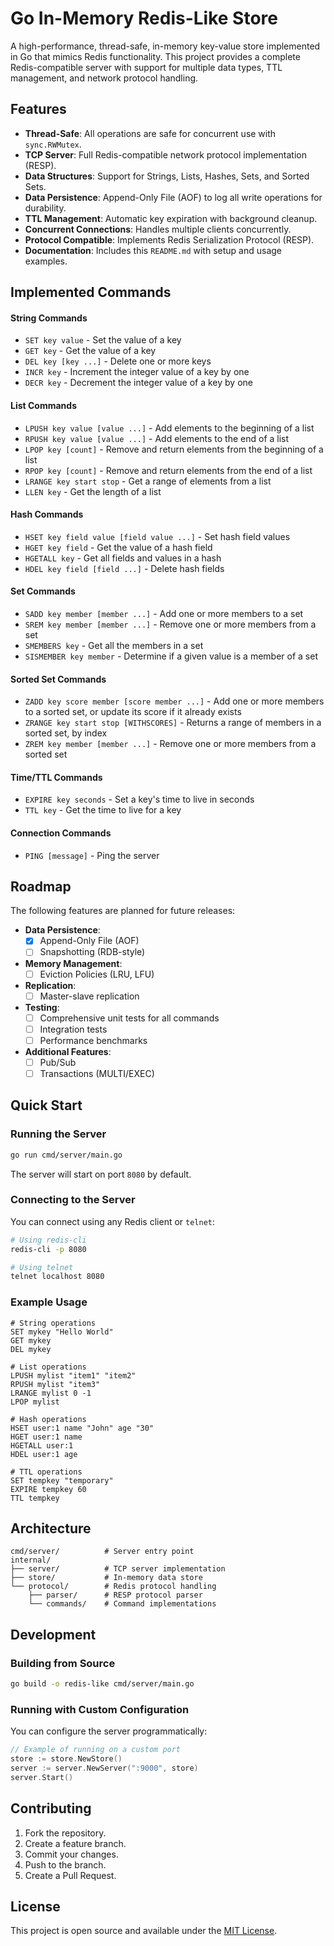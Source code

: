 # Go In-Memory Redis-Like Store

A high-performance, thread-safe, in-memory key-value store implemented in Go that mimics Redis functionality. This project provides a complete Redis-compatible server with support for multiple data types, TTL management, and network protocol handling.

## Features

- **Thread-Safe**: All operations are safe for concurrent use with `sync.RWMutex`.
- **TCP Server**: Full Redis-compatible network protocol implementation (RESP).
- **Data Structures**: Support for Strings, Lists, Hashes, Sets, and Sorted Sets.
- **Data Persistence**: Append-Only File (AOF) to log all write operations for durability.
- **TTL Management**: Automatic key expiration with background cleanup.
- **Concurrent Connections**: Handles multiple clients concurrently.
- **Protocol Compatible**: Implements Redis Serialization Protocol (RESP).
- **Documentation**: Includes this `README.md` with setup and usage examples.

## Implemented Commands

#### String Commands
- `SET key value` - Set the value of a key
- `GET key` - Get the value of a key
- `DEL key [key ...]` - Delete one or more keys
- `INCR key` - Increment the integer value of a key by one
- `DECR key` - Decrement the integer value of a key by one

#### List Commands
- `LPUSH key value [value ...]` - Add elements to the beginning of a list
- `RPUSH key value [value ...]` - Add elements to the end of a list
- `LPOP key [count]` - Remove and return elements from the beginning of a list
- `RPOP key [count]` - Remove and return elements from the end of a list
- `LRANGE key start stop` - Get a range of elements from a list
- `LLEN key` - Get the length of a list

#### Hash Commands
- `HSET key field value [field value ...]` - Set hash field values
- `HGET key field` - Get the value of a hash field
- `HGETALL key` - Get all fields and values in a hash
- `HDEL key field [field ...]` - Delete hash fields

#### Set Commands
- `SADD key member [member ...]` - Add one or more members to a set
- `SREM key member [member ...]` - Remove one or more members from a set
- `SMEMBERS key` - Get all the members in a set
- `SISMEMBER key member` - Determine if a given value is a member of a set

#### Sorted Set Commands
- `ZADD key score member [score member ...]` - Add one or more members to a sorted set, or update its score if it already exists
- `ZRANGE key start stop [WITHSCORES]` - Returns a range of members in a sorted set, by index
- `ZREM key member [member ...]` - Remove one or more members from a sorted set

#### Time/TTL Commands
- `EXPIRE key seconds` - Set a key's time to live in seconds
- `TTL key` - Get the time to live for a key

#### Connection Commands
- `PING [message]` - Ping the server

## Roadmap

The following features are planned for future releases:

- **Data Persistence**:
  - [x] Append-Only File (AOF)
  - [ ] Snapshotting (RDB-style)
- **Memory Management**:
  - [ ] Eviction Policies (LRU, LFU)
- **Replication**:
  - [ ] Master-slave replication
- **Testing**:
  - [ ] Comprehensive unit tests for all commands
  - [ ] Integration tests
  - [ ] Performance benchmarks
- **Additional Features**:
  - [ ] Pub/Sub
  - [ ] Transactions (MULTI/EXEC)

## Quick Start

### Running the Server

```bash
go run cmd/server/main.go
```

The server will start on port `8080` by default.

### Connecting to the Server

You can connect using any Redis client or `telnet`:

```bash
# Using redis-cli
redis-cli -p 8080

# Using telnet
telnet localhost 8080
```

### Example Usage

```redis
# String operations
SET mykey "Hello World"
GET mykey
DEL mykey

# List operations
LPUSH mylist "item1" "item2"
RPUSH mylist "item3"
LRANGE mylist 0 -1
LPOP mylist

# Hash operations
HSET user:1 name "John" age "30"
HGET user:1 name
HGETALL user:1
HDEL user:1 age

# TTL operations
SET tempkey "temporary"
EXPIRE tempkey 60
TTL tempkey
```

## Architecture

```
cmd/server/          # Server entry point
internal/
├── server/          # TCP server implementation
├── store/           # In-memory data store
└── protocol/        # Redis protocol handling
    ├── parser/      # RESP protocol parser
    └── commands/    # Command implementations
```

## Development

### Building from Source

```bash
go build -o redis-like cmd/server/main.go
```

### Running with Custom Configuration

You can configure the server programmatically:

```go
// Example of running on a custom port
store := store.NewStore()
server := server.NewServer(":9000", store)
server.Start()
```

## Contributing

1.  Fork the repository.
2.  Create a feature branch.
3.  Commit your changes.
4.  Push to the branch.
5.  Create a Pull Request.

## License

This project is open source and available under the [MIT License](LICENSE).
